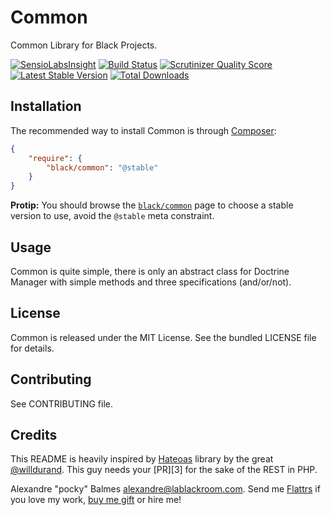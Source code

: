Common
======

Common Library for Black Projects.

[![SensioLabsInsight](https://insight.sensiolabs.com/projects/028d5650-8ae8-48e0-b3a4-0ad6a61a7d6a/big.png)](https://insight.sensiolabs.com/projects/028d5650-8ae8-48e0-b3a4-0ad6a61a7d6a)
[![Build Status](https://travis-ci.org/black-project/common.png?branch=master)](https://travis-ci.org/black-project/common)
[![Scrutinizer Quality Score](https://scrutinizer-ci.com/g/black-project/common/badges/quality-score.png)](https://scrutinizer-ci.com/g/black-project/common/)
[![Latest Stable Version](https://poser.pugx.org/black/common/v/stable.png)](https://packagist.org/packages/black/common)
[![Total Downloads](https://poser.pugx.org/black/common/downloads.png)](https://packagist.org/packages/black/common)

Installation
------------

The recommended way to install Common is through [Composer](https://getcomposer.org/):

```json
{
    "require": {
        "black/common": "@stable"
    }
}
```

__Protip:__ You should browse the [`black/common`](https://packagist.org/packages/black/common) page to choose a stable version to use, avoid the `@stable` meta
constraint.

Usage
-----
Common is quite simple, there is only an abstract class for Doctrine Manager with simple methods and three specifications (and/or/not).

License
-------

Common is released under the MIT License. See the bundled LICENSE file for details.

Contributing
------------

See CONTRIBUTING file.

Credits
-------

This README is heavily inspired by [Hateoas](https://github.com/willdurand/Hateoas) library by the great [@willdurand](https://github.com/willdurand). 
This guy needs your [PR][3] for the sake of the REST in PHP.

Alexandre "pocky" Balmes [alexandre@lablackroom.com](mailto:alexandre+github@lablackroom.com). 
Send me [Flattrs](https://flattr.com/profile/alexandre.balmes) if you love my work, [buy me gift](http://www.amazon.fr/registry/wishlist/3OR3EENRA5TSK) or hire me!
